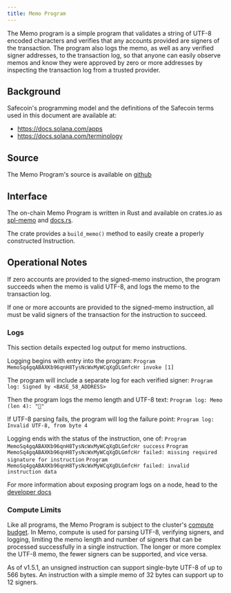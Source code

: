 ```yaml
---
title: Memo Program
---
```


The Memo program is a simple program that validates a string of UTF-8 encoded
characters and verifies that any accounts provided are signers of the
transaction. The program also logs the memo, as well as any verified signer
addresses, to the transaction log, so that anyone can easily observe memos and
know they were approved by zero or more addresses by inspecting the transaction
log from a trusted provider.

## Background

Safecoin's programming model and the definitions of the Safecoin terms used in this
document are available at:

- https://docs.solana.com/apps
- https://docs.solana.com/terminology

## Source

The Memo Program's source is available on
[github](https://github.com/solana-labs/safecoin-program-library)

## Interface

The on-chain Memo Program is written in Rust and available on crates.io as
[spl-memo](https://crates.io/crates/spl-memo) and
[docs.rs](https://docs.rs/spl-memo).

The crate provides a `build_memo()` method to easily create a properly
constructed Instruction.

## Operational Notes

If zero accounts are provided to the signed-memo instruction, the program
succeeds when the memo is valid UTF-8, and logs the memo to the transaction log.

If one or more accounts are provided to the signed-memo instruction, all must be
valid signers of the transaction for the instruction to succeed.

### Logs

This section details expected log output for memo instructions.

Logging begins with entry into the program:
`Program MemoSq4gqABAXKb96qnH8TysNcWxMyWCqXgDLGmfcHr invoke [1]`

The program will include a separate log for each verified signer:
`Program log: Signed by <BASE_58_ADDRESS>`

Then the program logs the memo length and UTF-8 text:
`Program log: Memo (len 4): "🐆"`

If UTF-8 parsing fails, the program will log the failure point:
`Program log: Invalid UTF-8, from byte 4`

Logging ends with the status of the instruction, one of:
`Program MemoSq4gqABAXKb96qnH8TysNcWxMyWCqXgDLGmfcHr success`
`Program MemoSq4gqABAXKb96qnH8TysNcWxMyWCqXgDLGmfcHr failed: missing required signature for instruction`
`Program MemoSq4gqABAXKb96qnH8TysNcWxMyWCqXgDLGmfcHr failed: invalid instruction data`

For more information about exposing program logs on a node, head to the
[developer
docs](https://docs.solana.com/developing/on-chain-programs/debugging#logging)

### Compute Limits

Like all programs, the Memo Program is subject to the cluster's [compute
budget](https://docs.solana.com/developing/programming-model/runtime#compute-budget).
In Memo, compute is used for parsing UTF-8, verifying signers, and logging,
limiting the memo length and number of signers that can be processed
successfully in a single instruction. The longer or more complex the UTF-8 memo,
the fewer signers can be supported, and vice versa.

As of v1.5.1, an unsigned instruction can support single-byte UTF-8 of up to 566
bytes. An instruction with a simple memo of 32 bytes can support up to 12
signers.
